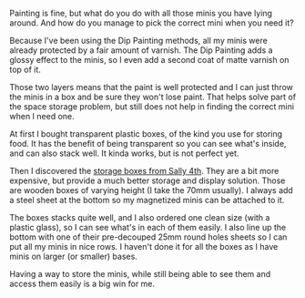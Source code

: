 Painting is fine, but what do you do with all those minis you have lying around.
And how do you manage to pick the correct mini when you need it?

Because I've been using the Dip Painting methods, all my minis were already
protected by a fair amount of varnish. The Dip Painting adds a glossy effect to
the minis, so I even add a second coat of matte varnish on top of it.

Those two layers means that the paint is well protected and I can just throw the
minis in a box and be sure they won't lose paint. That helps solve part of the
space storage problem, but still does not help in finding the correct mini when
I need one.

At first I bought transparent plastic boxes, of the kind you use for storing
food. It has the benefit of being transparent so you can see what's inside, and
can also stack well. It kinda works, but is not perfect yet.

Then I discovered the [storage boxes from Sally 4th][1]. They are a bit more
expensive, but provide a much better storage and display solution. Those are
wooden boxes of varying height (I take the 70mm usually). I always add a steel
sheet at the bottom so my magnetized minis can be attached to it.

The boxes stacks quite well, and I also ordered one clean size (with a plastic
glass), so I can see what's in each of them easily. I also line up the bottom
with one of their pre-decouped 25mm round holes sheets so I can put all my minis
in nice rows. I haven't done it for all the boxes as I have minis on larger (or
smaller) bases.

Having a way to store the minis, while still being able to see them and access
them easily is a big win for me.


[1]: http://wargamesbuildings.co.uk/Figure-Storage-Chests
